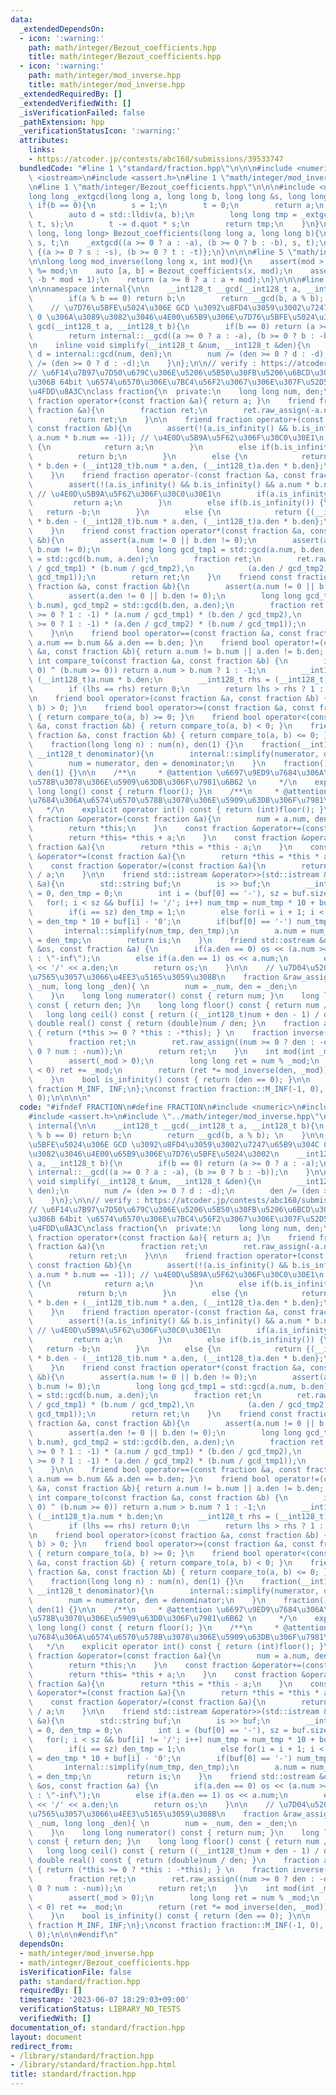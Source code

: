 ```yaml
---
data:
  _extendedDependsOn:
  - icon: ':warning:'
    path: math/integer/Bezout_coefficients.hpp
    title: math/integer/Bezout_coefficients.hpp
  - icon: ':warning:'
    path: math/integer/mod_inverse.hpp
    title: math/integer/mod_inverse.hpp
  _extendedRequiredBy: []
  _extendedVerifiedWith: []
  _isVerificationFailed: false
  _pathExtension: hpp
  _verificationStatusIcon: ':warning:'
  attributes:
    links:
    - https://atcoder.jp/contests/abc168/submissions/39533747
  bundledCode: "#line 1 \"standard/fraction.hpp\"\n\n\n#include <numeric>\n#include\
    \ <iostream>\n#include <assert.h>\n#line 1 \"math/integer/mod_inverse.hpp\"\n\n\
    \n#line 1 \"math/integer/Bezout_coefficients.hpp\"\n\n\n#include <utility>\n\n\
    long long _extgcd(long long a, long long b, long long &s, long long &t){\n   \
    \ if(b == 0){\n        s = 1;\n        t = 0;\n        return a;\n    }\n    else{\n\
    \        auto d = std::lldiv(a, b);\n        long long tmp = _extgcd(b, d.rem,\
    \ t, s);\n        t -= d.quot * s;\n        return tmp;\n    }\n}\n\nstd::pair<long\
    \ long, long long> Bezout_coefficients(long long a, long long b){\n    long long\
    \ s, t;\n    _extgcd((a >= 0 ? a : -a), (b >= 0 ? b : -b), s, t);\n    return\
    \ {(a >= 0 ? s : -s), (b >= 0 ? t : -t)};\n}\n\n\n#line 5 \"math/integer/mod_inverse.hpp\"\
    \n\nlong long mod_inverse(long long x, int mod){\n    assert(mod > 0);\n    x\
    \ %= mod;\n    auto [a, b] = Bezout_coefficients(x, mod);\n    assert(a * x ==\
    \ -b * mod + 1);\n    return (a >= 0 ? a : a + mod);\n}\n\n\n#line 7 \"standard/fraction.hpp\"\
    \n\nnamespace internal{\n\n    __int128_t __gcd(__int128_t a, __int128_t b){\n\
    \        if(a % b == 0) return b;\n        return __gcd(b, a % b); \n    }\n\n\
    \    // \u7D76\u5BFE\u5024\u306E GCD \u3092\u8FD4\u3059\u3002\u7247\u65B9\u304C\
    \ 0 \u306A\u3089\u3082\u3046\u4E00\u65B9\u306E\u7D76\u5BFE\u5024\u3002\n    __int128_t\
    \ gcd(__int128_t a, __int128_t b){\n        if(b == 0) return (a >= 0 ? a : -a);\n\
    \        return internal::__gcd((a >= 0 ? a : -a), (b >= 0 ? b : -b));\n    }\n\
    \n    inline void simplify(__int128_t &num, __int128_t &den){\n        __int128_t\
    \ d = internal::gcd(num, den);\n        num /= (den >= 0 ? d : -d);\n        den\
    \ /= (den >= 0 ? d : -d);\n    }\n};\n\n// verify : https://atcoder.jp/contests/abc168/submissions/39533747\n\
    // \u6F14\u7B97\u7D50\u679C\u306E\u5206\u5B50\u30FB\u5206\u6BCD\u304C\u3068\u3082\
    \u306B 64bit \u6574\u6570\u306E\u7BC4\u56F2\u3067\u306E\u307F\u52D5\u4F5C\u3092\
    \u4FDD\u8A3C\nclass fraction{\n  private:\n    long long num, den;\n\n    friend\
    \ fraction operator+(const fraction &a){ return a; }\n    friend fraction operator-(const\
    \ fraction &a){\n        fraction ret;\n        ret.raw_assign(-a.num, a.den);\n\
    \        return ret;\n    }\n\n    friend fraction operator+(const fraction &a,\
    \ const fraction &b){\n        assert(!(a.is_infinity() && b.is_infinity() &&\
    \ a.num * b.num == -1)); // \u4E0D\u5B9A\u5F62\u306F\u30C0\u30E1\n        if(a.is_infinity())\
    \ {\n            return a;\n        }\n        else if(b.is_infinity()) {\n  \
    \          return b;\n        }\n        else {\n            return {(__int128_t)a.num\
    \ * b.den + (__int128_t)b.num * a.den, (__int128_t)a.den * b.den};\n        }\n\
    \    }\n    friend fraction operator-(const fraction &a, const fraction &b){\n\
    \        assert(!(a.is_infinity() && b.is_infinity() && a.num * b.num == 1));\
    \ // \u4E0D\u5B9A\u5F62\u306F\u30C0\u30E1\n        if(a.is_infinity()) {\n   \
    \         return a;\n        }\n        else if(b.is_infinity()) {\n         \
    \   return -b;\n        }\n        else {\n            return {(__int128_t)a.num\
    \ * b.den - (__int128_t)b.num * a.den, (__int128_t)a.den * b.den};\n        }\n\
    \    }\n    friend const fraction operator*(const fraction &a, const fraction\
    \ &b){\n        assert(a.num != 0 || b.den != 0);\n        assert(a.den != 0 ||\
    \ b.num != 0);\n        long long gcd_tmp1 = std::gcd(a.num, b.den), gcd_tmp2\
    \ = std::gcd(b.num, a.den);\n        fraction ret;\n        ret.raw_assign((a.num\
    \ / gcd_tmp1) * (b.num / gcd_tmp2),\n            (a.den / gcd_tmp2) * (b.den /\
    \ gcd_tmp1));\n        return ret;\n    }\n    friend const fraction operator/(const\
    \ fraction &a, const fraction &b){\n        assert(a.num != 0 || b.num != 0);\n\
    \        assert(a.den != 0 || b.den != 0);\n        long long gcd_tmp1 = std::gcd(a.num,\
    \ b.num), gcd_tmp2 = std::gcd(b.den, a.den);\n        fraction ret;\n        ret.raw_assign((b.num\
    \ >= 0 ? 1 : -1) * (a.num / gcd_tmp1) * (b.den / gcd_tmp2),\n            (b.num\
    \ >= 0 ? 1 : -1) * (a.den / gcd_tmp2) * (b.num / gcd_tmp1));\n        return ret;\n\
    \    }\n\n    friend bool operator==(const fraction &a, const fraction &b){ return\
    \ a.num == b.num && a.den == b.den; }\n    friend bool operator!=(const fraction\
    \ &a, const fraction &b){ return a.num != b.num || a.den != b.den; }\n\n    friend\
    \ int compare_to(const fraction &a, const fraction &b) {\n        if((a.num >=\
    \ 0) ^ (b.num >= 0)) return a.num > b.num ? 1 : -1;\n        __int128_t lhs =\
    \ (__int128_t)a.num * b.den;\n        __int128_t rhs = (__int128_t)b.num * a.den;\n\
    \        if (lhs == rhs) return 0;\n        return lhs > rhs ? 1 : -1;\n    }\n\
    \n    friend bool operator>(const fraction &a, const fraction &b) { return compare_to(a,\
    \ b) > 0; }\n    friend bool operator>=(const fraction &a, const fraction &b)\
    \ { return compare_to(a, b) >= 0; }\n    friend bool operator<(const fraction\
    \ &a, const fraction &b) { return compare_to(a, b) < 0; }\n    friend bool operator<=(const\
    \ fraction &a, const fraction &b) { return compare_to(a, b) <= 0; }\n\n  public:\n\
    \    fraction(long long n) : num(n), den(1) {}\n    fraction(__int128_t numerator,\
    \ __int128_t denominator){\n        internal::simplify(numerator, denominator);\n\
    \        num = numerator, den = denominator;\n    }\n    fraction() : num(0),\
    \ den(1) {}\n\n    /**\n     * @attention \u6697\u9ED9\u7684\u306A\u6574\u6570\
    \u578B\u3078\u306E\u5909\u63DB\u306F\u7981\u6B62 \n     */\n    explicit operator\
    \ long long() const { return floor(); }\n    /**\n     * @attention \u6697\u9ED9\
    \u7684\u306A\u6574\u6570\u578B\u3078\u306E\u5909\u63DB\u306F\u7981\u6B62 \n  \
    \   */\n    explicit operator int() const { return (int)floor(); }\n\n    const\
    \ fraction &operator=(const fraction &a){\n        num = a.num, den = a.den;\n\
    \        return *this;\n    }\n    const fraction &operator+=(const fraction &a){\n\
    \        return *this= *this + a;\n    }\n    const fraction &operator-=(const\
    \ fraction &a){\n        return *this = *this - a;\n    }\n    const fraction\
    \ &operator*=(const fraction &a){\n        return *this = *this * a;\n    }\n\
    \    const fraction &operator/=(const fraction &a){\n        return *this = *this\
    \ / a;\n    }\n\n    friend std::istream &operator>>(std::istream &is, fraction\
    \ &a){\n        std::string buf;\n        is >> buf;\n        __int128_t num_tmp\
    \ = 0, den_tmp = 0;\n        int i = (buf[0] == '-'), sz = buf.size();\n     \
    \   for(; i < sz && buf[i] != '/'; i++) num_tmp = num_tmp * 10 + buf[i] - '0';\n\
    \        if(i == sz) den_tmp = 1;\n        else for(i = i + 1; i < sz; i++) den_tmp\
    \ = den_tmp * 10 + buf[i] - '0';\n        if(buf[0] == '-') num_tmp *= -1;\n \
    \       internal::simplify(num_tmp, den_tmp);\n        a.num = num_tmp, a.den\
    \ = den_tmp;\n        return is;\n    }\n    friend std::ostream &operator<<(std::ostream\
    \ &os, const fraction &a) {\n        if(a.den == 0) os << (a.num >= 0 ? \"inf\"\
    \ : \"-inf\");\n        else if(a.den == 1) os << a.num;\n        else os << a.num\
    \ << '/' << a.den;\n        return os;\n    }\n\n    // \u7D04\u5206\u3092\u7701\
    \u7565\u3057\u3066\u4EE3\u5165\u3059\u308B\n    fraction &raw_assign(long long\
    \ _num, long long _den){ \n        num = _num, den = _den;\n        return *this;\n\
    \    }\n    long long numerator() const { return num; }\n    long long denomitnator()\
    \ const { return den; }\n    long long floor() const { return num / den; }\n \
    \   long long ceil() const { return ((__int128_t)num + den - 1) / den; }\n   \
    \ double real() const { return (double)num / den; }\n    fraction abs() const\
    \ { return (*this >= 0 ? *this : -*this); } \n    fraction inverse() const {\n\
    \        fraction ret;\n        ret.raw_assign((num >= 0 ? den : -den), (num >=\
    \ 0 ? num : -num));\n        return ret;\n    }\n    int mod(int _mod) const {\n\
    \        assert(_mod > 0);\n        long long ret = num % _mod;\n        if(ret\
    \ < 0) ret += _mod;\n        return (ret *= mod_inverse(den, _mod)) %= _mod;\n\
    \    }\n    bool is_infinity() const { return (den == 0); }\n\n    static const\
    \ fraction M_INF, INF;\n};\nconst fraction fraction::M_INF(-1, 0), fraction::INF(1,\
    \ 0);\n\n\n\n"
  code: "#ifndef FRACTION\n#define FRACTION\n#include <numeric>\n#include <iostream>\n\
    #include <assert.h>\n#include \"../math/integer/mod_inverse.hpp\"\n\nnamespace\
    \ internal{\n\n    __int128_t __gcd(__int128_t a, __int128_t b){\n        if(a\
    \ % b == 0) return b;\n        return __gcd(b, a % b); \n    }\n\n    // \u7D76\
    \u5BFE\u5024\u306E GCD \u3092\u8FD4\u3059\u3002\u7247\u65B9\u304C 0 \u306A\u3089\
    \u3082\u3046\u4E00\u65B9\u306E\u7D76\u5BFE\u5024\u3002\n    __int128_t gcd(__int128_t\
    \ a, __int128_t b){\n        if(b == 0) return (a >= 0 ? a : -a);\n        return\
    \ internal::__gcd((a >= 0 ? a : -a), (b >= 0 ? b : -b));\n    }\n\n    inline\
    \ void simplify(__int128_t &num, __int128_t &den){\n        __int128_t d = internal::gcd(num,\
    \ den);\n        num /= (den >= 0 ? d : -d);\n        den /= (den >= 0 ? d : -d);\n\
    \    }\n};\n\n// verify : https://atcoder.jp/contests/abc168/submissions/39533747\n\
    // \u6F14\u7B97\u7D50\u679C\u306E\u5206\u5B50\u30FB\u5206\u6BCD\u304C\u3068\u3082\
    \u306B 64bit \u6574\u6570\u306E\u7BC4\u56F2\u3067\u306E\u307F\u52D5\u4F5C\u3092\
    \u4FDD\u8A3C\nclass fraction{\n  private:\n    long long num, den;\n\n    friend\
    \ fraction operator+(const fraction &a){ return a; }\n    friend fraction operator-(const\
    \ fraction &a){\n        fraction ret;\n        ret.raw_assign(-a.num, a.den);\n\
    \        return ret;\n    }\n\n    friend fraction operator+(const fraction &a,\
    \ const fraction &b){\n        assert(!(a.is_infinity() && b.is_infinity() &&\
    \ a.num * b.num == -1)); // \u4E0D\u5B9A\u5F62\u306F\u30C0\u30E1\n        if(a.is_infinity())\
    \ {\n            return a;\n        }\n        else if(b.is_infinity()) {\n  \
    \          return b;\n        }\n        else {\n            return {(__int128_t)a.num\
    \ * b.den + (__int128_t)b.num * a.den, (__int128_t)a.den * b.den};\n        }\n\
    \    }\n    friend fraction operator-(const fraction &a, const fraction &b){\n\
    \        assert(!(a.is_infinity() && b.is_infinity() && a.num * b.num == 1));\
    \ // \u4E0D\u5B9A\u5F62\u306F\u30C0\u30E1\n        if(a.is_infinity()) {\n   \
    \         return a;\n        }\n        else if(b.is_infinity()) {\n         \
    \   return -b;\n        }\n        else {\n            return {(__int128_t)a.num\
    \ * b.den - (__int128_t)b.num * a.den, (__int128_t)a.den * b.den};\n        }\n\
    \    }\n    friend const fraction operator*(const fraction &a, const fraction\
    \ &b){\n        assert(a.num != 0 || b.den != 0);\n        assert(a.den != 0 ||\
    \ b.num != 0);\n        long long gcd_tmp1 = std::gcd(a.num, b.den), gcd_tmp2\
    \ = std::gcd(b.num, a.den);\n        fraction ret;\n        ret.raw_assign((a.num\
    \ / gcd_tmp1) * (b.num / gcd_tmp2),\n            (a.den / gcd_tmp2) * (b.den /\
    \ gcd_tmp1));\n        return ret;\n    }\n    friend const fraction operator/(const\
    \ fraction &a, const fraction &b){\n        assert(a.num != 0 || b.num != 0);\n\
    \        assert(a.den != 0 || b.den != 0);\n        long long gcd_tmp1 = std::gcd(a.num,\
    \ b.num), gcd_tmp2 = std::gcd(b.den, a.den);\n        fraction ret;\n        ret.raw_assign((b.num\
    \ >= 0 ? 1 : -1) * (a.num / gcd_tmp1) * (b.den / gcd_tmp2),\n            (b.num\
    \ >= 0 ? 1 : -1) * (a.den / gcd_tmp2) * (b.num / gcd_tmp1));\n        return ret;\n\
    \    }\n\n    friend bool operator==(const fraction &a, const fraction &b){ return\
    \ a.num == b.num && a.den == b.den; }\n    friend bool operator!=(const fraction\
    \ &a, const fraction &b){ return a.num != b.num || a.den != b.den; }\n\n    friend\
    \ int compare_to(const fraction &a, const fraction &b) {\n        if((a.num >=\
    \ 0) ^ (b.num >= 0)) return a.num > b.num ? 1 : -1;\n        __int128_t lhs =\
    \ (__int128_t)a.num * b.den;\n        __int128_t rhs = (__int128_t)b.num * a.den;\n\
    \        if (lhs == rhs) return 0;\n        return lhs > rhs ? 1 : -1;\n    }\n\
    \n    friend bool operator>(const fraction &a, const fraction &b) { return compare_to(a,\
    \ b) > 0; }\n    friend bool operator>=(const fraction &a, const fraction &b)\
    \ { return compare_to(a, b) >= 0; }\n    friend bool operator<(const fraction\
    \ &a, const fraction &b) { return compare_to(a, b) < 0; }\n    friend bool operator<=(const\
    \ fraction &a, const fraction &b) { return compare_to(a, b) <= 0; }\n\n  public:\n\
    \    fraction(long long n) : num(n), den(1) {}\n    fraction(__int128_t numerator,\
    \ __int128_t denominator){\n        internal::simplify(numerator, denominator);\n\
    \        num = numerator, den = denominator;\n    }\n    fraction() : num(0),\
    \ den(1) {}\n\n    /**\n     * @attention \u6697\u9ED9\u7684\u306A\u6574\u6570\
    \u578B\u3078\u306E\u5909\u63DB\u306F\u7981\u6B62 \n     */\n    explicit operator\
    \ long long() const { return floor(); }\n    /**\n     * @attention \u6697\u9ED9\
    \u7684\u306A\u6574\u6570\u578B\u3078\u306E\u5909\u63DB\u306F\u7981\u6B62 \n  \
    \   */\n    explicit operator int() const { return (int)floor(); }\n\n    const\
    \ fraction &operator=(const fraction &a){\n        num = a.num, den = a.den;\n\
    \        return *this;\n    }\n    const fraction &operator+=(const fraction &a){\n\
    \        return *this= *this + a;\n    }\n    const fraction &operator-=(const\
    \ fraction &a){\n        return *this = *this - a;\n    }\n    const fraction\
    \ &operator*=(const fraction &a){\n        return *this = *this * a;\n    }\n\
    \    const fraction &operator/=(const fraction &a){\n        return *this = *this\
    \ / a;\n    }\n\n    friend std::istream &operator>>(std::istream &is, fraction\
    \ &a){\n        std::string buf;\n        is >> buf;\n        __int128_t num_tmp\
    \ = 0, den_tmp = 0;\n        int i = (buf[0] == '-'), sz = buf.size();\n     \
    \   for(; i < sz && buf[i] != '/'; i++) num_tmp = num_tmp * 10 + buf[i] - '0';\n\
    \        if(i == sz) den_tmp = 1;\n        else for(i = i + 1; i < sz; i++) den_tmp\
    \ = den_tmp * 10 + buf[i] - '0';\n        if(buf[0] == '-') num_tmp *= -1;\n \
    \       internal::simplify(num_tmp, den_tmp);\n        a.num = num_tmp, a.den\
    \ = den_tmp;\n        return is;\n    }\n    friend std::ostream &operator<<(std::ostream\
    \ &os, const fraction &a) {\n        if(a.den == 0) os << (a.num >= 0 ? \"inf\"\
    \ : \"-inf\");\n        else if(a.den == 1) os << a.num;\n        else os << a.num\
    \ << '/' << a.den;\n        return os;\n    }\n\n    // \u7D04\u5206\u3092\u7701\
    \u7565\u3057\u3066\u4EE3\u5165\u3059\u308B\n    fraction &raw_assign(long long\
    \ _num, long long _den){ \n        num = _num, den = _den;\n        return *this;\n\
    \    }\n    long long numerator() const { return num; }\n    long long denomitnator()\
    \ const { return den; }\n    long long floor() const { return num / den; }\n \
    \   long long ceil() const { return ((__int128_t)num + den - 1) / den; }\n   \
    \ double real() const { return (double)num / den; }\n    fraction abs() const\
    \ { return (*this >= 0 ? *this : -*this); } \n    fraction inverse() const {\n\
    \        fraction ret;\n        ret.raw_assign((num >= 0 ? den : -den), (num >=\
    \ 0 ? num : -num));\n        return ret;\n    }\n    int mod(int _mod) const {\n\
    \        assert(_mod > 0);\n        long long ret = num % _mod;\n        if(ret\
    \ < 0) ret += _mod;\n        return (ret *= mod_inverse(den, _mod)) %= _mod;\n\
    \    }\n    bool is_infinity() const { return (den == 0); }\n\n    static const\
    \ fraction M_INF, INF;\n};\nconst fraction fraction::M_INF(-1, 0), fraction::INF(1,\
    \ 0);\n\n\n#endif\n"
  dependsOn:
  - math/integer/mod_inverse.hpp
  - math/integer/Bezout_coefficients.hpp
  isVerificationFile: false
  path: standard/fraction.hpp
  requiredBy: []
  timestamp: '2023-06-07 18:29:03+09:00'
  verificationStatus: LIBRARY_NO_TESTS
  verifiedWith: []
documentation_of: standard/fraction.hpp
layout: document
redirect_from:
- /library/standard/fraction.hpp
- /library/standard/fraction.hpp.html
title: standard/fraction.hpp
---
```

